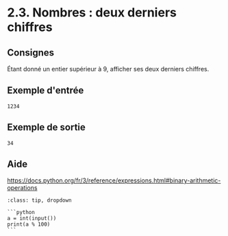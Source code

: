 # 2.3. Nombres : deux derniers chiffres

## Consignes

Étant donné un entier supérieur à 9, afficher ses deux derniers chiffres.

## Exemple d'entrée

```
1234
```

## Exemple de sortie

```
34
```

## Aide

https://docs.python.org/fr/3/reference/expressions.html#binary-arithmetic-operations

<div id="pad"></div>
            <script>Pythonpad('pad', {'id': '2.3.', 'title': 'Testez votre solution ici', 'src': '# Lire un entier :\n# a = int(input())\n# Afficher la valeur de a :\n# print(a)\n'})</script>


````{admonition} Cliquez ici pour voir la solution
:class: tip, dropdown

```python
a = int(input())
print(a % 100)
```
````
